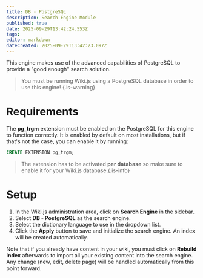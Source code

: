 ```yaml
---
title: DB - PostgreSQL
description: Search Engine Module
published: true
date: 2025-09-29T13:42:24.553Z
tags: 
editor: markdown
dateCreated: 2025-09-29T13:42:23.097Z
---
```


This engine makes use of the advanced capabilities of PostgreSQL to provide a "good enough" search solution.

> You must be running Wiki.js using a PostgreSQL database in order to use this engine!
{.is-warning}

# Requirements

The **pg_trgm** extension must be enabled on the PostgreSQL for this engine to function correctly. It is enabled by default on most installations, but if that's not the case, you can enable it by running:

```sql
CREATE EXTENSION pg_trgm;
```
> The extension has to be activated **per database** so make sure to enable it for your Wiki.js database.{.is-info}

# Setup

1. In the Wiki.js administration area, click on **Search Engine** in the sidebar.
1. Select **DB - PostgreSQL** as the search engine.
1. Select the dictionary language to use in the dropdown list.
1. Click the **Apply** button to save and initialize the search engine. An index will be created automatically.

Note that if you already have content in your wiki, you must click on **Rebuild Index** afterwards to import all your existing content into the search engine. Any change (new, edit, delete page) will be handled automatically from this point forward.
